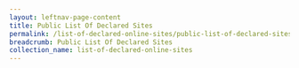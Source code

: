 ```yaml
---
layout: leftnav-page-content
title: Public List Of Declared Sites
permalink: /list-of-declared-online-sites/public-list-of-declared-sites/
breadcrumb: Public List Of Declared Sites
collection_name: list-of-declared-online-sites
---
```

